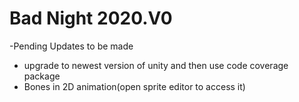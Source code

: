 # Bad Night 2020.V0


-Pending Updates to be made
  - upgrade to newest version of unity and then use code coverage package
  - Bones in 2D animation(open sprite editor to access it)
